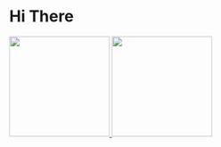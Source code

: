 # Hi There





<div>
<a href="https://github.com/alexvse">
<img height="180em" src="https://github-readme-stats.vercel.app/api/top-langs/?username=alexvsei&layout=compact&langs_count=7&theme=dracula"/>
<img height="180em" src="https://github-readme-stats.vercel.app/api?username=alexvse-aqui&show_icons=true&theme=dracula&include_all_commits=true&count_private=true"/>
</div>
